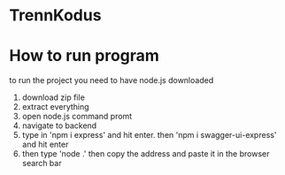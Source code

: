 # TrennKodus



# How to run program
to run the project you need to have node.js downloaded
1. download zip file
2. extract everything
3. open node.js command promt
4. navigate to backend
5. type in 'npm i express' and hit enter. then 'npm i swagger-ui-express' and hit enter
6. then type 'node .' then copy the address and paste it in the browser search bar
